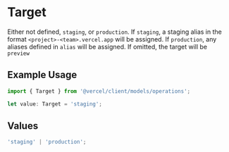 # Target

Either not defined, `staging`, or `production`. If `staging`, a staging alias in the format `<project>-<team>.vercel.app` will be assigned. If `production`, any aliases defined in `alias` will be assigned. If omitted, the target will be `preview`

## Example Usage

```typescript
import { Target } from '@vercel/client/models/operations';

let value: Target = 'staging';
```

## Values

```typescript
'staging' | 'production';
```
